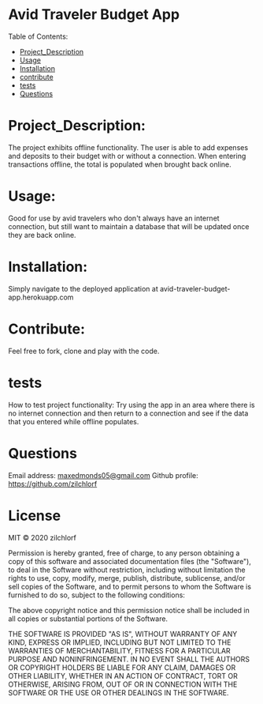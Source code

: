 
# Avid Traveler Budget App
Table of Contents:
        
- [Project_Description](#Project_Description)
- [Usage](#usage)
- [Installation](#installation)
- [contribute](#contribute)
- [tests](#tests)
- [Questions](#Questions)


# Project_Description:
The project exhibits offline functionality.  The user is able to add expenses and deposits to their budget with or without a connection.  When entering transactions offline, the total is populated when brought back online. 

# Usage:
 Good for use by avid travelers who don't always have an internet connection, but still want to maintain a database that will be updated once they are back online. 

# Installation:
 Simply navigate to the deployed application at avid-traveler-budget-app.herokuapp.com 

# Contribute:
 Feel free to fork, clone and play with the code. 

# tests
How to test project functionality: Try using the app in an area where there is no internet connection and then return to a connection and see if the data that you entered while offline populates. 

# Questions
Email address: maxedmonds05@gmail.com
Github profile: https://github.com/zilchlorf

# License
MIT © 2020 zilchlorf

Permission is hereby granted, free of charge, to any person obtaining a copy of this software and associated documentation files (the "Software"), to deal in the Software without restriction, including without limitation the rights to use, copy, modify, merge, publish, distribute, sublicense, and/or sell copies of the Software, and to permit persons to whom the Software is furnished to do so, subject to the following conditions:

The above copyright notice and this permission notice shall be included in all copies or substantial portions of the Software.

THE SOFTWARE IS PROVIDED "AS IS", WITHOUT WARRANTY OF ANY KIND, EXPRESS OR IMPLIED, INCLUDING BUT NOT LIMITED TO THE WARRANTIES OF MERCHANTABILITY, FITNESS FOR A PARTICULAR PURPOSE AND NONINFRINGEMENT. IN NO EVENT SHALL THE AUTHORS OR COPYRIGHT HOLDERS BE LIABLE FOR ANY CLAIM, DAMAGES OR OTHER LIABILITY, WHETHER IN AN ACTION OF CONTRACT, TORT OR OTHERWISE, ARISING FROM, OUT OF OR IN CONNECTION WITH THE SOFTWARE OR THE USE OR OTHER DEALINGS IN THE SOFTWARE.
        
